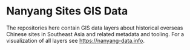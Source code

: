 # Nanyang Sites GIS Data

The repositories here contain GIS data layers about historical overseas Chinese sites in Southeast Asia and related metadata and tooling. For a visualization of all layers see https://nanyang-data.info.
